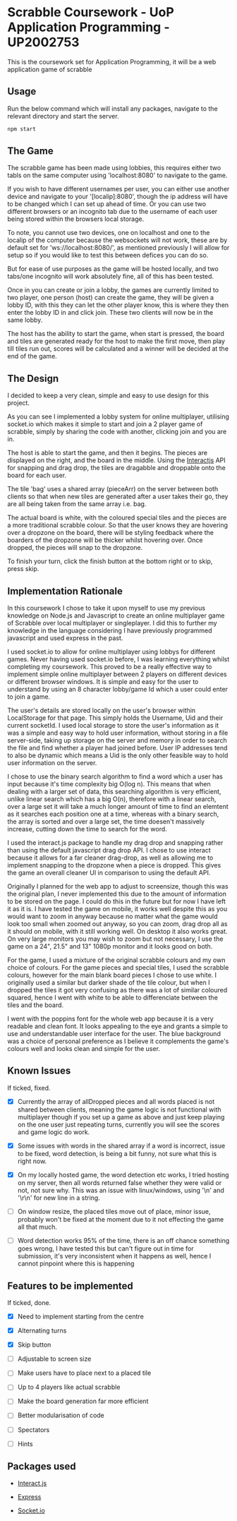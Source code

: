 # Scrabble Coursework - UoP Application Programming - UP2002753

This is the coursework set for Application Programming, it will be a web application game of scrabble

## Usage

Run the below command which will install any packages, navigate to the relevant directory and start the server.

```bash
npm start
```

## The Game

The scrabble game has been made using lobbies, this requires either two tabls on the same computer using 'localhost:8080' to navigate to the game.

If you wish to have different usernames per user, you can either use another device and navigate to your '[localip]:8080', though the ip address will have to be changed which I can set up ahead of time. Or you can use two different browsers or an incognito tab due to the username of each user being stored within the browsers local storage.

To note, you cannot use two devices, one on localhost and one to the localip of the computer because the websockets will not work, these are by default set for 'ws://localhost:8080/', as mentioned previously I will allow for setup so if you would like to test this between defices you can do so.

But for ease of use purposes as the game will be hosted locally, and two tabs/one incognito will work absolutely fine, all of this has been tested.

Once in you can create or join a lobby, the games are currently limited to two player, one person (host) can create the game, they will be given a lobby ID, with this they can let the other player know, this is where they then enter the lobby ID in and click join. These two clients will now be in the same lobby.

The host has the ability to start the game, when start is pressed, the board and tiles are generated ready for the host to make the first move, then play till tiles run out, scores will be calculated and a winner will be decided at the end of the game.

## The Design

I decided to keep a very clean, simple and easy to use design for this project.

As you can see I implemented a lobby system for online multiplayer, utilising socket.io which makes it simple to start and join a 2 player game of scrabble, simply by sharing the code with another, clicking join and you are in. 

The host is able to start the game, and then it begins. The pieces are displayed on the right, and the board in the middle. Using the [Interactjs](https://interactjs.io/) API for snapping and drag drop, the tiles are dragabble and droppable onto the board for each user.

The tile 'bag' uses a shared array (pieceArr) on the server between both clients so that when new tiles are generated after a user takes their go, they are all being taken from the same array i.e. bag.            

The actual board is white, with the coloured special tiles and the pieces are a more traditional scrabble colour. So that the user knows they are hovering over a dropzone on the board, there will be styling feedback where the boarders of the dropzone will be thicker whilst hovering over. Once dropped, the pieces will snap to the dropzone.

To finish your turn, click the finish button at the bottom right or to skip, press skip.

## Implementation Rationale

In this coursework I chose to take it upon myself to use my previous knowledge on Node.js and Javascript to create an online multiplayer game of Scrabble over local multiplayer or singleplayer. I did this to further my knowledge in the language considering I have previously programmed javascript and used express in the past. 

I used socket.io to allow for online multiplayer using lobbys for different games. Never having used socket.io before, I was learning everything whilst completing my coursework. This proved to be a really effective way to implement simple online multiplayer between 2 players on different devices or different browser windows. It is simple and easy for the user to understand by using an 8 character lobby/game Id which a user could enter to join a game.

The user's details are stored locally on the user's browser within LocalStorage for that page. This simply holds the Username, Uid and their current socketId. I used local storage to store the user's information as it was a simple and easy way to hold user information, without storing in a file server-side, taking up storage on the server and memory in order to search the file and find whether a player had joined before. User IP addresses tend to also be dynamic which means a Uid is the only other feasible way to hold user information on the server.

I chose to use the binary search algorithm to find a word which a user has input because it's time complexity big O(log n). This means that when dealing with a larger set of data, this searching algorithm is very efficient, unlike linear search which has a big O(n), therefore with a linear search, over a large set it will take a much longer amount of time to find an elemtent as it searches each position one at a time, whereas with a binary search, the array is sorted and over a large set, the time doesen't massively increase, cutting down the time to search for the word.

I used the interact.js package to handle my drag drop and snapping rather than using the default javascript drag drop API. I chose to use interact because it allows for a far cleaner drag-drop, as well as allowing me to implement snapping to the dropzone when a piece is dropped. This gives the game an overall cleaner UI in comparison to using the default API.

Originally I planned for the web app to adjust to screensize, though this was the original plan, I never implemented this due to the amount of information to be stored on the page. I could do this in the future but for now I have left it as it is. I have tested the game on mobile, it works well despite this as you would want to zoom in anyway because no matter what the game would look too small when zoomed out anyway, so you can zoom, drag drop all as it should on mobile, with it still working well. On desktop it also works great. On very large monitors you may wish to zoom but not necessary, I use the game on a 24", 21.5" and 13" 1080p monitor and it looks good on both.

For the game, I used a mixture of the original scrabble colours and my own choice of colours. For the game pieces and special tiles, I used the scrabble colours, however for the main blank board pieces I chose to use white. I originally used a similar but darker shade of the tile colour, but when I dropped the tiles it got very confusing as there was a lot of similar coloured squared, hence I went with white to be able to differenciate between the tiles and the board.

I went with the poppins font for the whole web app because it is a very readable and clean font. It looks appealing to the eye and grants a simple to use and understandable user interface for the user. The blue background was a choice of personal preference as I believe it complements the game's colours well and looks clean and simple for the user.

## Known Issues

If ticked, fixed.

- [x] Currently the array of allDropped pieces and all words placed is not shared between clients, meaning the game logic is not functional with multiplayer
    though if you set up a game as above and just keep playing on the one user just repeating turns, currently you will see the scores and game logic do work.

- [x] Some issues with words in the shared array if a word is incorrect, issue to be fixed, word detection, is being a bit funny, not sure what this is right now.

- [x] On my locally hosted game, the word detection etc works, I tried hosting on my server, then all words returned false whether they were valid or not, not sure why.
      This was an issue with linux/windows, using '\n' and '\r\n' for new line in a string.

- [ ] On window resize, the placed tiles move out of place, minor issue, probably won't be fixed at the moment due to it not effecting the game all that much.

- [ ] Word detection works 95% of the time, there is an off chance something goes wrong, I have tested this but can't figure out in time for submission, it's very 
      inconsistent when it happens as well, hence I cannot pinpoint where this is happening

## Features to be implemented

If ticked, done.

- [x] Need to implement starting from the centre

- [x] Alternating turns

- [x] Skip button

- [ ] Adjustable to screen size

- [ ] Make users have to place next to a placed tile

- [ ] Up to 4 players like actual scrabble

- [ ] Make the board generation far more efficient

- [ ] Better modularisation of code

- [ ] Spectators

- [ ] Hints
                                                                                                                                                                                
## Packages used

- [Interact.js](https://www.npmjs.com/package/interactjs)

- [Express](https://www.npmjs.com/package/express)

- [Socket.io](https://www.npmjs.com/package/socket.io)